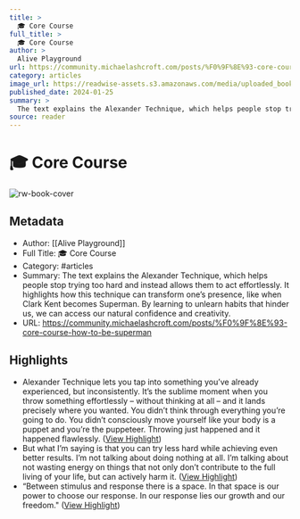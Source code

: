 ```yaml
---
title: >
  🎓 Core Course
full_title: >
  🎓 Core Course
author: >
  Alive Playground
url: https://community.michaelashcroft.com/posts/%F0%9F%8E%93-core-course-how-to-be-superman
category: articles
image_url: https://readwise-assets.s3.amazonaws.com/media/uploaded_book_covers/profile_276497/c-9a53078e0c8088331e3a0bd3aaee4a3de8ef70d17ee7d72f6afc985f3cb93117.jpg
published_date: 2024-01-25
summary: >
  The text explains the Alexander Technique, which helps people stop trying too hard and instead allows them to act effortlessly. It highlights how this technique can transform one’s presence, like when Clark Kent becomes Superman. By learning to unlearn habits that hinder us, we can access our natural confidence and creativity.
source: reader
---
```

# 🎓 Core Course

![rw-book-cover](https://readwise-assets.s3.amazonaws.com/media/uploaded_book_covers/profile_276497/c-9a53078e0c8088331e3a0bd3aaee4a3de8ef70d17ee7d72f6afc985f3cb93117.jpg)

## Metadata
- Author: [[Alive Playground]]
- Full Title: 🎓 Core Course
- Category: #articles
- Summary: The text explains the Alexander Technique, which helps people stop trying too hard and instead allows them to act effortlessly. It highlights how this technique can transform one’s presence, like when Clark Kent becomes Superman. By learning to unlearn habits that hinder us, we can access our natural confidence and creativity.
- URL: https://community.michaelashcroft.com/posts/%F0%9F%8E%93-core-course-how-to-be-superman

## Highlights
- Alexander Technique lets you tap into something you’ve already experienced, but inconsistently. It’s the sublime moment when you throw something effortlessly – without thinking at all – and it lands precisely where you wanted. You didn’t think through everything you’re going to do. You didn’t consciously move yourself like your body is a puppet and you’re the puppeteer. Throwing just happened and it happened flawlessly. ([View Highlight](https://read.readwise.io/read/01jfpzn47mvss42m27jkedqt79))
- But what I’m saying is that you can try less hard while achieving even better results. I’m not talking about doing nothing at all. I’m talking about not wasting energy on things that not only don’t contribute to the full living of your life, but can actively harm it. ([View Highlight](https://read.readwise.io/read/01jfpzqyhpppzmbbgm2nj1vcv1))
- “Between stimulus and response there is a space. In that space is our power to choose our response. In our response lies our growth and our freedom." ([View Highlight](https://read.readwise.io/read/01jfpzr8mgtbns3rh89hk760dw))


